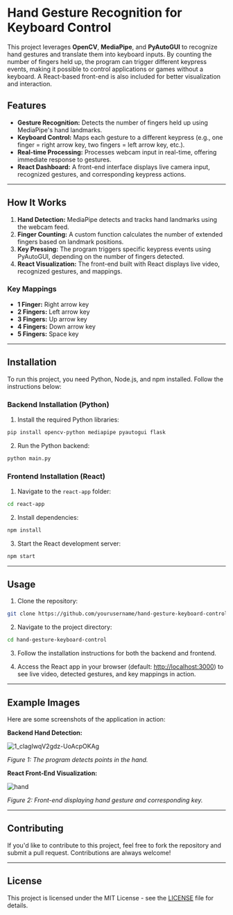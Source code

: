# Hand Gesture Recognition for Keyboard Control

This project leverages **OpenCV**, **MediaPipe**, and **PyAutoGUI** to recognize hand gestures and translate them into keyboard inputs. By counting the number of fingers held up, the program can trigger different keypress events, making it possible to control applications or games without a keyboard. A React-based front-end is also included for better visualization and interaction.

## Features

- **Gesture Recognition:** Detects the number of fingers held up using MediaPipe's hand landmarks.
- **Keyboard Control:** Maps each gesture to a different keypress (e.g., one finger = right arrow key, two fingers = left arrow key, etc.).
- **Real-time Processing:** Processes webcam input in real-time, offering immediate response to gestures.
- **React Dashboard:** A front-end interface displays live camera input, recognized gestures, and corresponding keypress actions.

---

## How It Works

1. **Hand Detection:** MediaPipe detects and tracks hand landmarks using the webcam feed.
2. **Finger Counting:** A custom function calculates the number of extended fingers based on landmark positions.
3. **Key Pressing:** The program triggers specific keypress events using PyAutoGUI, depending on the number of fingers detected.
4. **React Visualization:** The front-end built with React displays live video, recognized gestures, and mappings.

### Key Mappings

- **1 Finger:** Right arrow key  
- **2 Fingers:** Left arrow key  
- **3 Fingers:** Up arrow key  
- **4 Fingers:** Down arrow key  
- **5 Fingers:** Space key  

---

## Installation

To run this project, you need Python, Node.js, and npm installed. Follow the instructions below:

### Backend Installation (Python)

1. Install the required Python libraries:

```bash
pip install opencv-python mediapipe pyautogui flask
```

2. Run the Python backend:

```bash
python main.py
```

### Frontend Installation (React)

1. Navigate to the `react-app` folder:

```bash
cd react-app
```

2. Install dependencies:

```bash
npm install
```

3. Start the React development server:

```bash
npm start
```

---

## Usage

1. Clone the repository:

```bash
git clone https://github.com/yourusername/hand-gesture-keyboard-control.git
```

2. Navigate to the project directory:

```bash
cd hand-gesture-keyboard-control
```

3. Follow the installation instructions for both the backend and frontend.

4. Access the React app in your browser (default: [http://localhost:3000](http://localhost:3000)) to see live video, detected gestures, and key mappings in action.

---

## Example Images

Here are some screenshots of the application in action:

**Backend Hand Detection:**

![1_clagIwqV2gdz-UoAcpOKAg](https://github.com/user-attachments/assets/7899fccb-ff3d-429c-b783-08572cc42bf2)

*Figure 1: The program detects points in the hand.*

**React Front-End Visualization:**

![hand](https://github.com/user-attachments/assets/b2a82f4d-3e5b-4811-82ec-1a1821befe2e)

*Figure 2: Front-end displaying hand gesture and corresponding key.*

---

## Contributing

If you'd like to contribute to this project, feel free to fork the repository and submit a pull request. Contributions are always welcome!

---

## License

This project is licensed under the MIT License - see the [LICENSE](LICENSE) file for details.
